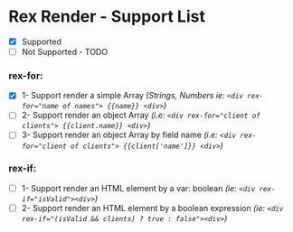 # Rex Render - Support List

- [x] Supported
- [ ] Not Supported - TODO

### rex-for:

- [x] 1- Support render a simple Array _(Strings, Numbers ie:  `<div rex-for="name of names"> {{name}} <div>`)_
- [ ] 2- Support render an object Array _(i.e: `<div rex-for="client of clients"> {{client.name}} <div>`)_
- [ ] 3- Support render an object Array by field name _(i.e: `<div rex-for="client of clients"> {{client['name']}} <div>`)_

### rex-if:

- [ ] 1- Support render an HTML element by a var: boolean _(ie: `<div rex-if="isValid"><div>`)_
- [ ] 2- Support render an HTML element by a boolean expression _(ie: `<div rex-if="(isValid && clients) ? true : false"><div>`)_